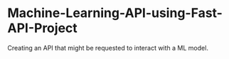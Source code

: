 # Machine-Learning-API-using-Fast-API-Project
Creating an API that might be requested to interact with a ML model. 

